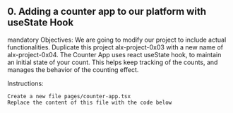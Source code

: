 ## 0. Adding a counter app to our platform with useState Hook ##
mandatory Objectives: We are going to modify our project to include actual functionalities. Duplicate this project alx-project-0x03 with a new name of alx-project-0x04. The Counter App uses react useState hook, to maintain an initial state of your count. This helps keep tracking of the counts, and manages the behavior of the counting effect.

Instructions:

    Create a new file pages/counter-app.tsx
    Replace the content of this file with the code below